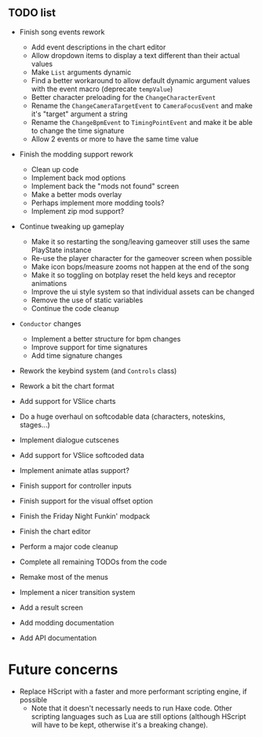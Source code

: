## TODO list

- Finish song events rework
  - Add event descriptions in the chart editor
  - Allow dropdown items to display a text different than their actual values
  - Make `List` arguments dynamic
  - Find a better workaround to allow default dynamic argument values with the event macro (deprecate `tempValue`)
  - Better character preloading for the `ChangeCharacterEvent`
  - Rename the `ChangeCameraTargetEvent` to `CameraFocusEvent` and make it's "target" argument a string
  - Rename the `ChangeBpmEvent` to `TimingPointEvent` and make it be able to change the time signature
  - Allow 2 events or more to have the same time value

- Finish the modding support rework
  - Clean up code
  - Implement back mod options
  - Implement back the "mods not found" screen
  - Make a better mods overlay
  - Perhaps implement more modding tools?
  - Implement zip mod support?

- Continue tweaking up gameplay
  - Make it so restarting the song/leaving gameover still uses the same PlayState instance
  - Re-use the player character for the gameover screen when possible
  - Make icon bops/measure zooms not happen at the end of the song
  - Make it so toggling on botplay reset the held keys and receptor animations
  - Improve the ui style system so that individual assets can be changed
  - Remove the use of static variables
  - Continue the code cleanup

- `Conductor` changes
  - Implement a better structure for bpm changes
  - Improve support for time signatures
  - Add time signature changes

- Rework the keybind system (and `Controls` class)

- Rework a bit the chart format
- Add support for VSlice charts
- Do a huge overhaul on softcodable data (characters, noteskins, stages...)
- Implement dialogue cutscenes
- Add support for VSlice softcoded data
- Implement animate atlas support?

- Finish support for controller inputs
- Finish support for the visual offset option
- Finish the Friday Night Funkin' modpack
- Finish the chart editor

- Perform a major code cleanup
- Complete all remaining TODOs from the code

- Remake most of the menus
- Implement a nicer transition system
- Add a result screen

- Add modding documentation
- Add API documentation

# Future concerns
- Replace HScript with a faster and more performant scripting engine, if possible
  - Note that it doesn't necessarly needs to run Haxe code. Other scripting languages such as Lua are still options
    (although HScript will have to be kept, otherwise it's a breaking change).
